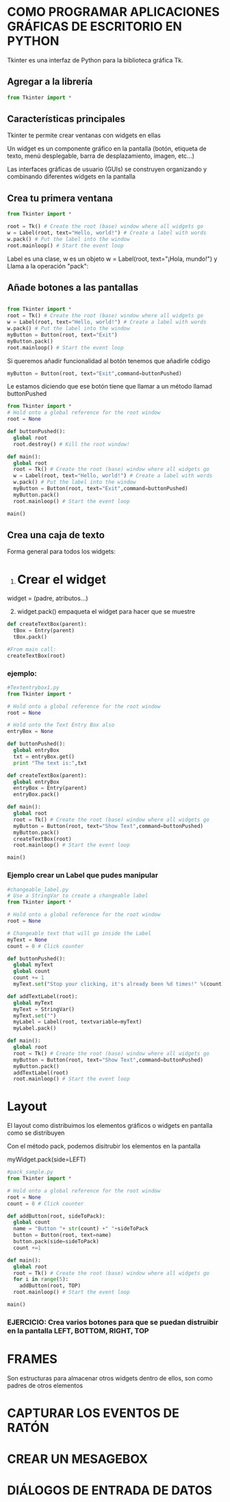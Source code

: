 # COMO PROGRAMAR APLICACIONES GRÁFICAS DE ESCRITORIO EN PYTHON

Tkinter es una interfaz de Python para la biblioteca gráfica Tk.

## Agregar a la librería 
```python
from Tkinter import *

```

## Características principales

Tkinter te permite crear ventanas con widgets en ellas

Un widget es un componente gráfico en la pantalla (botón, etiqueta de texto, menú desplegable,
barra de desplazamiento, imagen, etc...)

Las interfaces gráficas de usuario (GUIs) se construyen organizando y combinando
diferentes widgets en la pantalla

## Crea tu primera ventana

```Python
from Tkinter import *

root = Tk() # Create the root (base) window where all widgets go
w = Label(root, text="Hello, world!") # Create a label with words
w.pack() # Put the label into the window
root.mainloop() # Start the event loop
```

Label es una clase, w es un objeto
w = Label(root, text="¡Hola, mundo!") y Llama a la operación "pack":


## Añade botones a las pantallas

``` python

from Tkinter import *
root = Tk() # Create the root (base) window where all widgets go
w = Label(root, text="Hello, world!") # Create a label with words
w.pack() # Put the label into the window
myButton = Button(root, text="Exit")
myButton.pack()
root.mainloop() # Start the event loop
```
Si queremos añadir funcionalidad al botón tenemos que añadirle código

```python
myButton = Button(root, text="Exit",command=buttonPushed)
```
Le estamos diciendo que ese botón tiene que llamar a un método llamad buttonPushed

```python
from Tkinter import *
# Hold onto a global reference for the root window
root = None

def buttonPushed():
  global root
  root.destroy() # Kill the root window!

def main():
  global root
  root = Tk() # Create the root (base) window where all widgets go
  w = Label(root, text="Hello, world!") # Create a label with words
  w.pack() # Put the label into the window
  myButton = Button(root, text="Exit",command=buttonPushed)
  myButton.pack()
  root.mainloop() # Start the event loop

main()
```
## Crea una caja de texto

Forma general para todos los widgets:
1. # Crear el widget
widget = <nombreDelWidget>(padre, atributos...)

2. widget.pack()
empaqueta el widget para hacer que se muestre

```python
def createTextBox(parent):
  tBox = Entry(parent)
  tBox.pack()

#From main call:
createTextBox(root)
```

### ejemplo: 

```python
#Textentrybox1.py
from Tkinter import *

# Hold onto a global reference for the root window
root = None

# Hold onto the Text Entry Box also
entryBox = None

def buttonPushed():
  global entryBox
  txt = entryBox.get()
  print "The text is:",txt

def createTextBox(parent):
  global entryBox
  entryBox = Entry(parent)
  entryBox.pack()

def main():
  global root
  root = Tk() # Create the root (base) window where all widgets go
  myButton = Button(root, text="Show Text",command=buttonPushed)
  myButton.pack()
  createTextBox(root)
  root.mainloop() # Start the event loop

main()
```
### Ejemplo crear un Label que pudes manipular

```python
#changeable_label.py
# Use a StringVar to create a changeable label
from Tkinter import *

# Hold onto a global reference for the root window
root = None

# Changeable text that will go inside the Label
myText = None
count = 0 # Click counter

def buttonPushed():
  global myText
  global count
  count += 1
  myText.set("Stop your clicking, it's already been %d times!" %(count))

def addTextLabel(root):
  global myText
  myText = StringVar()
  myText.set("")
  myLabel = Label(root, textvariable=myText)
  myLabel.pack()

def main():
  global root
  root = Tk() # Create the root (base) window where all widgets go
  myButton = Button(root, text="Show Text",command=buttonPushed)
  myButton.pack()
  addTextLabel(root)
  root.mainloop() # Start the event loop
```

# Layout

El layout como distribuimos los elementos gráficos o widgets en pantalla como se distribuyen

Con el método pack, podemos disitrubir los elementos en la pantalla

myWidget.pack(side=LEFT)

```python
#pack_sample.py
from Tkinter import *

# Hold onto a global reference for the root window
root = None
count = 0 # Click counter

def addButton(root, sideToPack):
  global count
  name = "Button "+ str(count) +" "+sideToPack
  button = Button(root, text=name)
  button.pack(side=sideToPack)
  count +=1

def main():
  global root
  root = Tk() # Create the root (base) window where all widgets go
  for i in range(5):
    addButton(root, TOP)
  root.mainloop() # Start the event loop

main()
```

### EJERCICIO: Crea varios botones para que se puedan distruibir en la pantalla LEFT, BOTTOM, RIGHT, TOP

# FRAMES
Son  estructuras para almacenar otros widgets dentro de ellos, son como padres de otros elementos

# CAPTURAR LOS EVENTOS DE RATÓN

# CREAR UN MESAGEBOX 

# DIÁLOGOS DE ENTRADA DE DATOS
